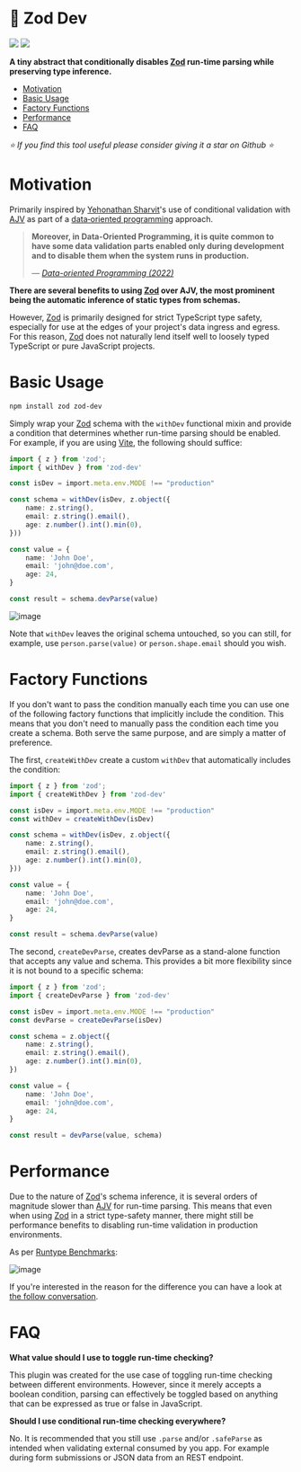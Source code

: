 <!-- omit in toc -->
# 🦞 Zod Dev
[![](https://img.shields.io/npm/v/zod-dev)](https://www.npmjs.com/package/zod-dev)
[![](https://img.shields.io/github/stars/schalkventer/zod-dev?style=social)](https://github.com/schalkventer/zod-dev)

**A tiny abstract that conditionally disables [Zod](https://zod.dev/) run-time
parsing while preserving type inference.**  

- [Motivation](#motivation)
- [Basic Usage](#basic-usage)
- [Factory Functions](#factory-functions)
- [Performance](#performance)
- [FAQ](#faq)

_⭐ If you find this tool useful please consider giving it a star on Github ⭐_

# Motivation

Primarily inspired by
[Yehonathan&nbsp;Sharvit](https://www.manning.com/books/data-oriented-programming)'s
use of conditional validation with [AJV](https://ajv.js.org/) as part of a
[data&#8209;oriented&nbsp;programming](https://en.wikipedia.org/wiki/Data-oriented_design)
approach.

>**Moreover, in Data-Oriented Programming, it is quite common to have some data
> validation parts enabled only during development and to disable them when the
> system runs in production.**
>
> — _[Data-oriented Programming
> (2022)]([https://www.manning.com/books/data-oriented-programming](https://blog.klipse.tech/javascript/2021/09/30/data-validation-with-json-schema.html))_

**There are several benefits to using [Zod](https://zod.dev/) over AJV, the most
prominent being the automatic inference of static types from schemas.**

However, [Zod](https://zod.dev/) is primarily designed for strict TypeScript
type safety, especially for use at the edges of your project's data ingress and
egress. For this reason, [Zod](https://zod.dev/) does not naturally lend itself
well to loosely typed TypeScript or pure JavaScript projects.

# Basic Usage

```bash
npm install zod zod-dev
```

Simply wrap your [Zod](https://zod.dev/) schema with the `withDev` functional
mixin and provide a condition that determines whether run-time parsing should be
enabled. For example, if you are using [Vite](https://vitejs.dev/), the
following should suffice:

```ts
import { z } from 'zod';
import { withDev } from 'zod-dev'

const isDev = import.meta.env.MODE !== "production"

const schema = withDev(isDev, z.object({
    name: z.string(),
    email: z.string().email(),
    age: z.number().int().min(0),
}))

const value = {
    name: 'John Doe',
    email: 'john@doe.com',
    age: 24,
}

const result = schema.devParse(value)
```

![image](https://github.com/schalkventer/zod-dev/assets/14258328/175e5f9d-0b5e-4804-b04e-e20bd36c04f0)

Note that `withDev` leaves the original schema untouched, so you can still, for
example, use `person.parse(value)` or `person.shape.email` should you wish.

# Factory Functions

If you don't want to pass the condition manually each time you can use one of
the following factory functions that implicitly include the condition. This
means that you don't need to manually pass the condition each time you create a
schema. Both serve the same purpose, and are simply a matter of preference.

The first, `createWithDev` create a custom `withDev` that automatically includes
the condition:

```ts
import { z } from 'zod';
import { createWithDev } from 'zod-dev'

const isDev = import.meta.env.MODE !== "production"
const withDev = createWithDev(isDev)

const schema = withDev(isDev, z.object({
    name: z.string(),
    email: z.string().email(),
    age: z.number().int().min(0),
}))

const value = {
    name: 'John Doe',
    email: 'john@doe.com',
    age: 24,
}

const result = schema.devParse(value)
```

The second, `createDevParse`, creates devParse as a stand-alone function that
accepts any value and schema. This provides a bit more flexibility since it is
not bound to a specific schema:

```ts
import { z } from 'zod';
import { createDevParse } from 'zod-dev'

const isDev = import.meta.env.MODE !== "production"
const devParse = createDevParse(isDev)

const schema = z.object({
    name: z.string(),
    email: z.string().email(),
    age: z.number().int().min(0),
})

const value = {
    name: 'John Doe',
    email: 'john@doe.com',
    age: 24,
}

const result = devParse(value, schema)
```

# Performance

Due to the nature of [Zod](https://zod.dev/)'s schema inference, it is several
orders of magnitude slower than [AJV](https://ajv.js.org/) for run-time parsing.
This means that even when using [Zod](https://zod.dev/) in a strict type-safety
manner, there might still be performance benefits to disabling run-time
validation in production environments.

As per
[Runtype&nbsp;Benchmarks](https://moltar.github.io/typescript-runtime-type-benchmarks/):

![image](https://github.com/schalkventer/zod-dev/assets/14258328/81adc3e3-a3f2-41fa-bdd1-1da943e27f6f)

If you're interested in the reason for the difference you can have a look at
[the follow conversation](https://github.com/colinhacks/zod/issues/205).

# FAQ

**What value should I use to toggle run-time checking?**

This plugin was created for the use case of toggling run-time checking between
different environments. However, since it merely accepts a boolean condition,
parsing can effectively be toggled based on anything that can be expressed as
true or false in JavaScript.

**Should I use conditional run-time checking everywhere?**

No. It is recommended that you still use `.parse` and/or `.safeParse` as
intended when validating external consumed by you app. For example during form
submissions or JSON data from an REST endpoint. 

